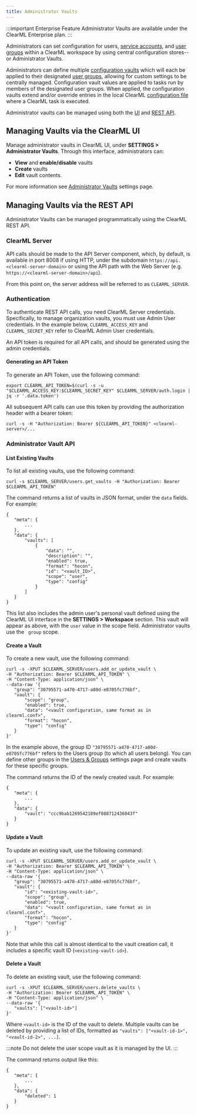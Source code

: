 ```yaml
---
title: Administrator Vaults
---
```


:::important Enterprise Feature
Administrator Vaults are available under the ClearML Enterprise plan.
:::

Administrators can set configuration for users, [service accounts](../webapp/settings/webapp_settings_users.md#service-accounts), 
and [user groups](../webapp/settings/webapp_settings_users.md#user-groups) within a ClearML workspace by using central configuration 
stores--or Administrator Vaults.

Administrators can define multiple [configuration vaults](../webapp/settings/webapp_settings_profile.md#configuration-vault) which will 
each be applied to their designated [user groups](../webapp/settings/webapp_settings_users.md#user-groups), allowing for custom settings to be centrally managed. 
Configuration vault values are applied to tasks run by members of the designated user groups. When applied, the configuration 
vaults extend and/or override entries in the local ClearML [configuration file](../configs/clearml_conf.md)
where a ClearML task is executed.

Administrator vaults can be managed using both the [UI](#managing-vaults-via-the-clearml-ui) and [REST API](#managing-vaults-via-the-rest-api).

## Managing Vaults via the ClearML UI

Manage administrator vaults in ClearML UI, under **SETTINGS \> Administrator Vaults**. Through this interface, administrators can:

* **View** and **enable/disable** vaults   
* **Create** vaults  
* **Edit** vault contents.

For more information see [Administrator Vaults](../webapp/settings/webapp_settings_admin_vaults) settings page.

## Managing Vaults via the REST API

Administrator Vaults can be managed programmatically using the ClearML REST API. 

### ClearML Server

API calls should be made to the API Server component, which, by default, is available in port 8008 if using HTTP, under 
the subdomain `https://api.<clearml-server-domain>` or using the API path with the Web Server (e.g. `https://<clearml-server-domain>/api`).

From this point on, the server address will be referred to as `CLEARML_SERVER`.

### Authentication

To authenticate REST API calls, you need ClearML Server credentials. Specifically, to manage organization vaults, you must use Admin User credentials. In the example below, `CLEARML_ACCESS_KEY` and `CLEARML_SECRET_KEY` refer to ClearML Admin User credentials.

An API token is required for all API calls, and should be generated using the admin credentials.

#### Generating an API Token

To generate an API Token, use the following command:

```
export CLEARML_API_TOKEN=$(curl -s -u "$CLEARML_ACCESS_KEY:$CLEARML_SECRET_KEY" $CLEARML_SERVER/auth.login | jq -r '.data.token')
```

All subsequent API calls can use this token by providing the authorization header with a bearer token:

```
curl -s -H "Authorization: Bearer ${CLEARML_API_TOKEN}" <clearml-server>/...
```

### Administrator Vault API

#### List Existing Vaults

To list all existing vaults, use the following command:

```
curl -s $CLEARML_SERVER/users.get_vaults -H "Authorization: Bearer $CLEARML_API_TOKEN"
```

The command returns a list of vaults in JSON format, under the `data` fields. For example:

```
{
   "meta": {
       ...
   },
   "data": {
       "vaults": [
           {
               "data": "",
               "description": "",
               "enabled": true,
               "format": "hocon",
               "id": "<vault_ID>",
               "scope": "user",
               "type": "config"
           }
       ]
   }
}
```

This list also includes the admin user's personal vault defined using the ClearML UI interface in the **SETTINGS > Workspace**
section. This vault will appear as above, with the `user` value in the scope field. Administrator vaults use the ` group` scope.

#### Create a Vault

To create a new vault, use the following command:

```
curl -s -XPUT $CLEARML_SERVER/users.add_or_update_vault \
-H "Authorization: Bearer $CLEARML_API_TOKEN" \
-H "Content-Type: application/json" \
--data-raw '{
   "group": "30795571-a470-4717-a80d-e8705fc776bf",
   "vault": {
       "scope": "group",
       "enabled": true,
       "data": "<vault configuration, same format as in clearml.conf>",
       "format": "hocon",
       "type": "config"
   }
}'
```

In the example above, the group ID `"30795571-a470-4717-a80d-e8705fc776bf"` refers to the Users group (to which all users 
belong). You can define other groups in the [Users & Groups](../webapp/settings/webapp_settings_users#user-groups) 
settings page and create vaults for these specific groups.

The command returns the ID of the newly created vault. For example:

```
{
   "meta": {
       ...
   },
   "data": {
       "vault": "ccc9bab1269542189ef088712436043f"
   }
}
```

#### Update a Vault

To update an existing vault, use the following command:

```
curl -s -XPUT $CLEARML_SERVER/users.add_or_update_vault \
-H "Authorization: Bearer $CLEARML_API_TOKEN" \
-H "Content-Type: application/json" \
--data-raw '{
   "group": "30795571-a470-4717-a80d-e8705fc776bf",
   "vault": {
       "id": "<existing-vault-id>",
       "scope": "group",
       "enabled": true,
       "data": "<vault configuration, same format as in clearml.conf>",
       "format": "hocon",
       "type": "config"
   }
}'
```

Note that while this call is almost identical to the vault creation call, it includes a specific vault ID (`<existing-vault-id>`).

#### Delete a Vault

To delete an existing vault, use the following command:

```
curl -s -XPUT $CLEARML_SERVER/users.delete_vaults \
-H "Authorization: Bearer $CLEARML_API_TOKEN" \
-H "Content-Type: application/json" \
--data-raw '{
   "vaults": ["<vault-id>"]
}'
```

Where `<vault-id>` is the ID of the vault to delete. Multiple vaults can be deleted by providing a list of IDs, 
formatted as `"vaults": ["<vault-id-1>", "<vault-id-2>", ...]`.  

:::note
Do not delete the user scope vault as it is managed by the UI.
:::

The command returns output like this:

```
{
   "meta": {
       ...
   },
   "data": {
       "deleted": 1
   }
}
```
